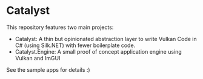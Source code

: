 ﻿# Catalyst

This repository features two main projects:

* Catalyst: A thin but opinionated abstraction layer to write Vulkan Code in C# (using Silk.NET) with fewer boilerplate code.
* Catalyst.Engine: A small proof of concept application engine using Vulkan and ImGUI

See the sample apps for details :)

